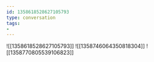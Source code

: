 ```yaml
---
id: 1358618528627105793
type: conversation
tags:
- 
---
```

![[1358618528627105793]]
![[1358746064350818304]]
![[1358770805539106823]]

